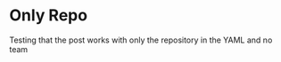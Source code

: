 <!-- 
author: philip-gai
repository: https://github.com/philip-gai/announcement-drafter-demo
category: https://github.com/philip-gai/announcement-drafter-demo/discussions/categories/announcements
-->

# Only Repo

Testing that the post works with only the repository in the YAML and no team

